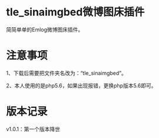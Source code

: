# tle_sinaimgbed微博图床插件

简简单单的Emlog微博图床插件。

# 注意事项
1、下载后需要把文件夹名改为：“tle_sinaimgbed”。

2、本人使用的是php5.6，如果出现报错，更换php版本5.6即可。

# 版本记录
v1.0.1：第一个版本降世